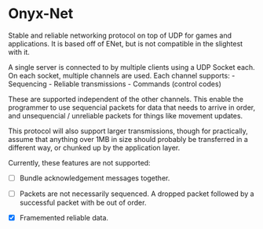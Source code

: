 # Onyx-Net

Stable and reliable networking protocol on top of UDP for
games and applications. It is based off of ENet, but is not compatible
in the slightest with it.

A single server is connected to by multiple clients using a UDP Socket
each. On each socket, multiple channels are used. Each channel supports:
    - Sequencing
    - Reliable transmissions
    - Commands (control codes)

These are supported independent of the other channels. This enable the
programmer to use sequencial packets for data that needs to arrive in
order, and unsequencial / unreliable packets for things like movement
updates.

This protocol will also support larger transmissions, though for
practically, assume that anything over 1MB in size should probably be
transferred in a different way, or chunked up by the application layer.


Currently, these features are not supported:
- [ ] Bundle acknowledgement messages together.

- [ ] Packets are not necessarily sequenced. A dropped packet followed
    by a successful packet with be out of order.

- [x] Framemented reliable data.
